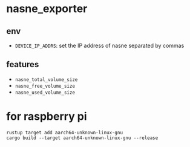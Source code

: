 # nasne_exporter

## env

- `DEVICE_IP_ADDRS`: set the IP address of nasne separated by commas

## features

- `nasne_total_volume_size`
- `nasne_free_volume_size`
- `nasne_used_volume_size`

# for raspberry pi

```
rustup target add aarch64-unknown-linux-gnu
cargo build --target aarch64-unknown-linux-gnu --release
```